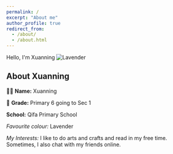 ```yaml
---
permalink: /
excerpt: "About me"
author_profile: true
redirect_from: 
  - /about/
  - /about.html
---
```


Hello, I'm Xuanning
![Lavender](https://www.google.com/imgres?imgurl=https%3A%2F%2Fa-z-animals.com%2Fmedia%2F2022%2F11%2Fshutterstock_606517310-1024x650.jpg&tbnid=3nvvh8m82YQgxM&vet=12ahUKEwjkkZ6FsrmCAxVCbmwGHTUZCOIQMygLegQIARB_..i&imgrefurl=https%3A%2F%2Fa-z-animals.com%2Fblog%2Flilac-vs-lavender%2F&docid=_QYVBJVB5WiZKM&w=1024&h=650&q=lavender&ved=2ahUKEwjkkZ6FsrmCAxVCbmwGHTUZCOIQMygLegQIARB_)

## About Xuanning

👩‍🏫 **Name:** Xuanning

🏫 **Grade:** Primary 6 going to Sec 1

 **School:** Qifa Primary School

*Favourite colour:* Lavender

 *My Interests:*
I like to do arts and crafts and read in my free time. Sometimes, I also chat with my friends online. 




